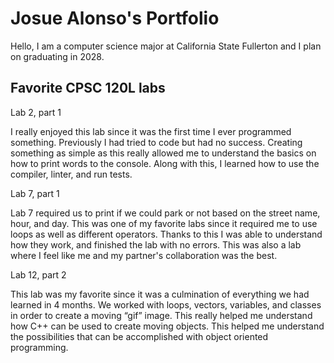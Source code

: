 
# Josue Alonso's Portfolio

Hello, I am a computer science major at California State Fullerton and I plan on graduating in 2028.

## Favorite CPSC 120L labs

Lab 2, part 1

I really enjoyed this lab since it was the first time I ever programmed something. Previously I had tried to code but had no success. Creating something as simple as this really allowed me to understand the basics on how to print words to the console. Along with this, I learned how to use the compiler, linter, and run tests.

Lab 7, part 1

Lab 7 required us to print if we could park or not based on the street name, hour, and day. This was one of my favorite labs since it required me to use loops as well as different operators. Thanks to this I was able to understand how they work, and finished the lab with no errors. This was also a lab where I feel like me and my partner's collaboration was the best.

Lab 12, part 2

This lab was my favorite since it was a culmination of everything we had learned in 4 months. We worked with loops, vectors, variables, and classes in order to create a moving “gif” image. This really helped me understand how C++ can be used to create moving objects. This helped me understand the possibilities that can be accomplished with object oriented programming.